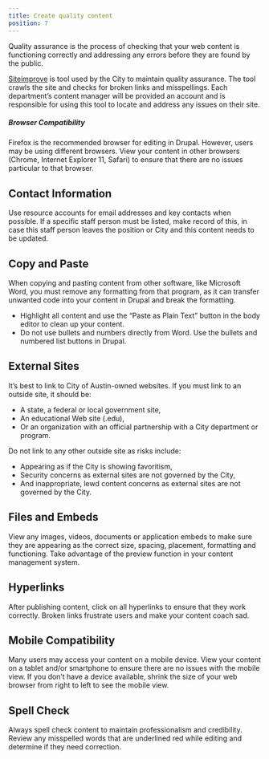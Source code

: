 ```yaml
---
title: Create quality content
position: 7
---
```

Quality assurance is the process of checking that your web content is functioning correctly and addressing any errors before they are found by the public.

[Siteimprove](https://my2.siteimprove.com/) is tool used by the City to maintain quality assurance. The tool crawls the site and checks for broken links and misspellings. Each department’s content manager will be provided an account and is responsible for using this tool to locate and address any issues on their site.

##### Browser Compatibility
Firefox is the recommended browser for editing in Drupal. However, users may be using different browsers. View your content in other browsers (Chrome, Internet Explorer 11, Safari) to ensure that there are no issues particular to that browser. 

## Contact Information
Use resource accounts for email addresses and key contacts when possible. If a specific staff person must be listed, make record of this, in case this staff person leaves the position or City and this content needs to be updated.

## Copy and Paste
When copying and pasting content from other software, like Microsoft Word, you must remove any formatting from that program, as it can transfer unwanted code into your content in Drupal and break the formatting.
* Highlight all content and use the “Paste as Plain Text” button in the body editor to clean up your content.
* Do not use bullets and numbers directly from Word. Use the bullets and numbered list buttons in Drupal.

## External Sites
It’s best to link to City of Austin-owned websites. If you must link to an outside site, it should be:
* A state, a federal or local government site,
* An educational Web site (.edu),
* Or an organization with an official partnership with a City department or program.

Do not link to any other outside site as risks include:
* Appearing as if the City is showing favoritism,
* Security concerns as external sites are not governed by the City,
* And inappropriate, lewd content concerns as external sites are not governed by the City.

## Files and Embeds
View any images, videos, documents or application embeds to make sure they are appearing as the correct size, spacing, placement, formatting and functioning. Take advantage of the preview function in your content management system.

## Hyperlinks
After publishing content, click on all hyperlinks to ensure that they work correctly. Broken links frustrate users and make your content coach sad.

## Mobile Compatibility
Many users may access your content on a mobile device. View your content on a tablet and/or smartphone to ensure there are no issues with the mobile view. If you don’t have a device available, shrink the size of your web browser from right to left to see the mobile view.

## Spell Check
Always spell check content to maintain professionalism and credibility. Review any misspelled words that are underlined red while editing and determine if they need correction.
